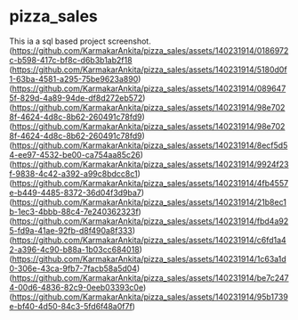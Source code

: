 # pizza_sales
This ia a sql based project screenshot.
(https://github.com/KarmakarAnkita/pizza_sales/assets/140231914/0186972c-b598-417c-bf8c-d6b3b1ab2f18
(https://github.com/KarmakarAnkita/pizza_sales/assets/140231914/5180d0f1-63ba-4581-a295-75be9623a890)
(https://github.com/KarmakarAnkita/pizza_sales/assets/140231914/0896475f-829d-4a89-94de-df8d272eb572)
(https://github.com/KarmakarAnkita/pizza_sales/assets/140231914/98e7028f-4624-4d8c-8b62-260491c78fd9)
(https://github.com/KarmakarAnkita/pizza_sales/assets/140231914/98e7028f-4624-4d8c-8b62-260491c78fd9)
(https://github.com/KarmakarAnkita/pizza_sales/assets/140231914/8ecf5d54-ee97-4532-be00-ca754aa85c26)
(https://github.com/KarmakarAnkita/pizza_sales/assets/140231914/9924f23f-9838-4c42-a392-a99c8bdcc8c1)
(https://github.com/KarmakarAnkita/pizza_sales/assets/140231914/4fb4557e-b449-4485-8372-36d04f3d9ba7)
(https://github.com/KarmakarAnkita/pizza_sales/assets/140231914/21b8ec1b-1ec3-4bbb-88c4-7e240362323f)
(https://github.com/KarmakarAnkita/pizza_sales/assets/140231914/fbd4a925-fd9a-41ae-92fb-d8f490a8f333)
(https://github.com/KarmakarAnkita/pizza_sales/assets/140231914/c6fd1a42-a396-4c90-b88a-1b03cc684018)
(https://github.com/KarmakarAnkita/pizza_sales/assets/140231914/1c63a1d0-306e-43ca-9fb7-7facb58a5d04)
(https://github.com/KarmakarAnkita/pizza_sales/assets/140231914/be7c2474-00d6-4836-82c9-0eeb03393c0e)
(https://github.com/KarmakarAnkita/pizza_sales/assets/140231914/95b1739e-bf40-4d50-84c3-5fd6f48a0f7f)
